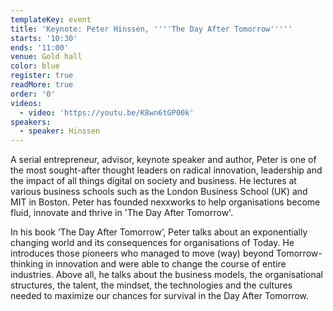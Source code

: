 ```yaml
---
templateKey: event
title: 'Keynote: Peter Hinssen, ''''The Day After Tomorrow'''''
starts: '10:30'
ends: '11:00'
venue: Gold hall
color: blue
register: true
readMore: true
order: '0'
videos:
  - video: 'https://youtu.be/K8wn6tGP00k'
speakers:
  - speaker: Hinssen
---
```


A serial entrepreneur, advisor, keynote speaker and author, Peter is one of the most sought-after thought leaders on radical innovation, leadership and the impact of all things digital on society and business. He lectures at various business schools such as the London Business School (UK) and MIT in Boston. Peter has founded nexxworks to help organisations become fluid, innovate and thrive in 'The Day After Tomorrow'.

In his book ‘The Day After Tomorrow’, Peter talks about an exponentially changing world and its consequences for organisations of Today. He introduces those pioneers who managed to move (way) beyond Tomorrow-thinking in innovation and were able to change the course of entire industries. Above all, he talks about the business models, the organisational structures, the talent, the mindset, the technologies and the cultures needed to maximize our chances for survival in the Day After Tomorrow.
